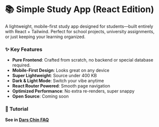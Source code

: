 # 📚 Simple Study App (React Edition)
 
A lightweight, mobile-first study app designed for students—built entirely with React + Tailwind. Perfect for school projects, university assignments, or just keeping your learning organized.

### ✨ Key Features

* **Pure Frontend**: Crafted from scratch, no backend or special database required.
* **Mobile-First Design**: Looks great on any device
* **Super Lightweight**: Source under 400 KB
* **Dark & Light Mode**: Switch your vibe anytime
* **React Router Powered**: Smooth page navigation
* **Optimized Performance**: No extra re-renders, super snappy
* **Open Source**: Coming soon

### 📖 Tutorial

**See in [Dars Chin FAQ](https://dars-chin.mbahri.ir/faq)**



